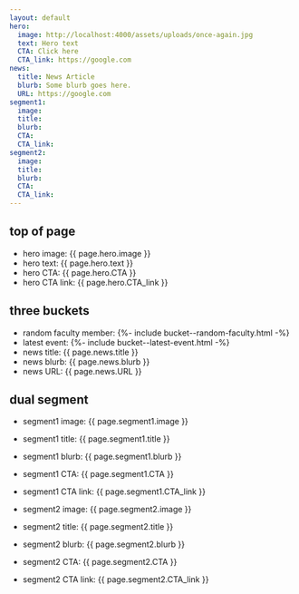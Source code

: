 ```yaml
---
layout: default
hero:
  image: http://localhost:4000/assets/uploads/once-again.jpg
  text: Hero text
  CTA: Click here
  CTA_link: https://google.com
news:
  title: News Article
  blurb: Some blurb goes here.
  URL: https://google.com
segment1:
  image:
  title:
  blurb:
  CTA:
  CTA_link:
segment2:
  image:
  title:
  blurb:
  CTA:
  CTA_link:
---
```


## top of page
- hero image: {{ page.hero.image }}
- hero text: {{ page.hero.text }}
- hero CTA: {{ page.hero.CTA }}
- hero CTA link: {{ page.hero.CTA_link }}

## three buckets
- random faculty member: {%- include bucket--random-faculty.html -%}
- latest event: {%- include bucket--latest-event.html -%}
- news title: {{ page.news.title }}
- news blurb: {{ page.news.blurb }}
- news URL: {{ page.news.URL }}

## dual segment
- segment1 image: {{ page.segment1.image }}
- segment1 title: {{ page.segment1.title }}
- segment1 blurb: {{ page.segment1.blurb }}
- segment1 CTA: {{ page.segment1.CTA }}
- segment1 CTA link: {{ page.segment1.CTA_link }}

- segment2 image: {{ page.segment2.image }}
- segment2 title: {{ page.segment2.title }}
- segment2 blurb: {{ page.segment2.blurb }}
- segment2 CTA: {{ page.segment2.CTA }}
- segment2 CTA link: {{ page.segment2.CTA_link }}
